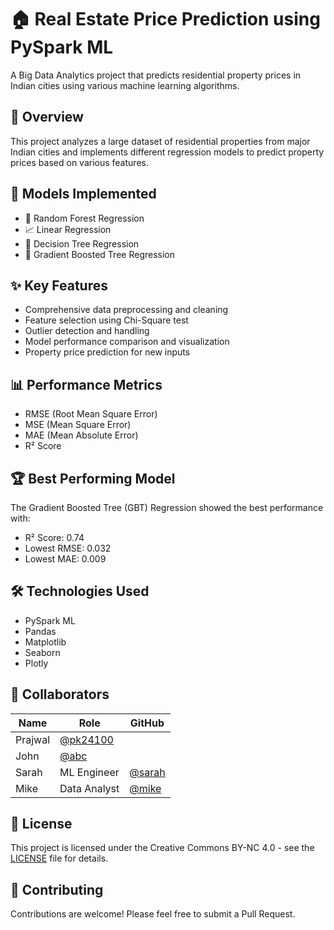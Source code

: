 # 🏠 Real Estate Price Prediction using PySpark ML

A Big Data Analytics project that predicts residential property prices in Indian cities using various machine learning algorithms.

## 🎯 Overview

This project analyzes a large dataset of residential properties from major Indian cities and implements different regression models to predict property prices based on various features.

## 🔧 Models Implemented

- 🌲 Random Forest Regression
- 📈 Linear Regression  
- 🌳 Decision Tree Regression
- 🚀 Gradient Boosted Tree Regression

## ✨ Key Features

- Comprehensive data preprocessing and cleaning
- Feature selection using Chi-Square test
- Outlier detection and handling
- Model performance comparison and visualization
- Property price prediction for new inputs

## 📊 Performance Metrics

- RMSE (Root Mean Square Error)
- MSE (Mean Square Error) 
- MAE (Mean Absolute Error)
- R² Score

## 🏆 Best Performing Model

The Gradient Boosted Tree (GBT) Regression showed the best performance with:
- R² Score: 0.74
- Lowest RMSE: 0.032
- Lowest MAE: 0.009

## 🛠️ Technologies Used

- PySpark ML
- Pandas
- Matplotlib
- Seaborn
- Plotly

## 👥 Collaborators
| Name | Role | GitHub |
|------|------|--------|
| Prajwal  | [@pk24100](https://github.com/pk24100) |
| John |  [@abc](https://github.com/abc) |
| Sarah | ML Engineer | [@sarah](https://github.com/sarah) |
| Mike | Data Analyst | [@mike](https://github.com/mike) |

## 📝 License
This project is licensed under the Creative Commons BY-NC 4.0 - see the [LICENSE](LICENSE) file for details.

## 🤝 Contributing
Contributions are welcome! Please feel free to submit a Pull Request.
